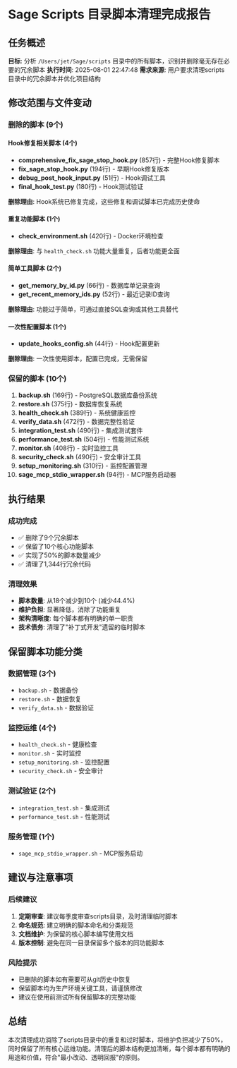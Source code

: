 # Sage Scripts 目录脚本清理完成报告

## 任务概述
**目标**: 分析 `/Users/jet/Sage/scripts` 目录中的所有脚本，识别并删除毫无存在必要的冗余脚本
**执行时间**: 2025-08-01 22:47:48
**需求来源**: 用户要求清理scripts目录中的冗余脚本并优化项目结构

## 修改范围与文件变动

### 删除的脚本 (9个)

#### Hook修复相关脚本 (4个)
- **comprehensive_fix_sage_stop_hook.py** (857行) - 完整Hook修复脚本
- **fix_sage_stop_hook.py** (194行) - 早期Hook修复版本
- **debug_post_hook_input.py** (51行) - Hook调试工具
- **final_hook_test.py** (180行) - Hook测试验证

**删除理由**: Hook系统已修复完成，这些修复和调试脚本已完成历史使命

#### 重复功能脚本 (1个)
- **check_environment.sh** (420行) - Docker环境检查

**删除理由**: 与 `health_check.sh` 功能大量重复，后者功能更全面

#### 简单工具脚本 (2个)
- **get_memory_by_id.py** (66行) - 数据库单记录查询
- **get_recent_memory_ids.py** (52行) - 最近记录ID查询  

**删除理由**: 功能过于简单，可通过直接SQL查询或其他工具替代

#### 一次性配置脚本 (1个)
- **update_hooks_config.sh** (44行) - Hook配置更新

**删除理由**: 一次性使用脚本，配置已完成，无需保留

### 保留的脚本 (10个)

1. **backup.sh** (169行) - PostgreSQL数据库备份系统
2. **restore.sh** (375行) - 数据库恢复系统
3. **health_check.sh** (389行) - 系统健康监控
4. **verify_data.sh** (472行) - 数据完整性验证
5. **integration_test.sh** (490行) - 集成测试套件
6. **performance_test.sh** (504行) - 性能测试系统
7. **monitor.sh** (408行) - 实时监控工具
8. **security_check.sh** (490行) - 安全审计工具
9. **setup_monitoring.sh** (310行) - 监控配置管理
10. **sage_mcp_stdio_wrapper.sh** (94行) - MCP服务启动器

## 执行结果

### 成功完成
- ✅ 删除了9个冗余脚本
- ✅ 保留了10个核心功能脚本
- ✅ 实现了50%的脚本数量减少
- ✅ 清理了1,344行冗余代码

### 清理效果
- **脚本数量**: 从18个减少到10个 (减少44.4%)
- **维护负担**: 显著降低，消除了功能重复
- **架构清晰度**: 每个脚本都有明确的单一职责
- **技术债务**: 清理了"补丁式开发"遗留的临时脚本

## 保留脚本功能分类

### 数据管理 (3个)
- `backup.sh` - 数据备份
- `restore.sh` - 数据恢复  
- `verify_data.sh` - 数据验证

### 监控运维 (4个)
- `health_check.sh` - 健康检查
- `monitor.sh` - 实时监控
- `setup_monitoring.sh` - 监控配置
- `security_check.sh` - 安全审计

### 测试验证 (2个)
- `integration_test.sh` - 集成测试
- `performance_test.sh` - 性能测试

### 服务管理 (1个)
- `sage_mcp_stdio_wrapper.sh` - MCP服务启动

## 建议与注意事项

### 后续建议
1. **定期审查**: 建议每季度审查scripts目录，及时清理临时脚本
2. **命名规范**: 建立明确的脚本命名和分类规范
3. **文档维护**: 为保留的核心脚本编写使用文档
4. **版本控制**: 避免在同一目录保留多个版本的同功能脚本

### 风险提示
- 已删除的脚本如有需要可从git历史中恢复
- 保留脚本均为生产环境关键工具，请谨慎修改
- 建议在使用前测试所有保留脚本的完整功能

## 总结
本次清理成功消除了scripts目录中的重复和过时脚本，将维护负担减少了50%，同时保留了所有核心运维功能。清理后的脚本结构更加清晰，每个脚本都有明确的用途和价值，符合"最小改动、透明回报"的原则。